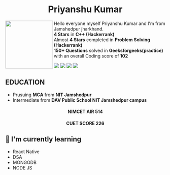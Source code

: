 
<h1 align="center"> Priyanshu Kumar </h1>

<img src="https://github.com/Priyanshu-kr-gupta/git_assignment/assets/114975117/64b4c91b-7f83-45fd-8401-117febcb80cc" width="150px" align="left"/> 


Hello everyone myself Priyanshu Kumar and I'm from Jamshedpur jharkhand.<br>
**4 Stars** in **C++ (Hackerrank)**  <br>
Almost **4 Stars** completed in **Problem Solving (Hackerrank)** <br>
**150+ Questions** solved in **Geeksforgeeks(practice)** with an overall Coding score of **102**



![](https://img.shields.io/badge/Code-HTML5-informational?style=flat&logo=HTML5&color=E34F26)
![](https://img.shields.io/badge/Style-Bootstrap-informational?style=flat&logo=Bootstrap&color=7952B3)
![](https://img.shields.io/badge/Style-CSS3-informational?style=flat&logo=CSS3&color=1572B6)
![](https://img.shields.io/badge/Code-JavaScript-informational?style=flat&logo=JavaScript&color=F7DF1E)


## EDUCATION
-  Prusuing **MCA** from **NIT Jamshedpur**
-  Intermediate from **DAV Public School NIT Jamshedpur campus**


<h4 align="center">NIMCET AIR 514</h4>
<h4 align="center">CUET SCORE 226</h4>

## 🌱 I'm currently learning
-  React Native
-  DSA
-  MONGODB
-  NODE JS



